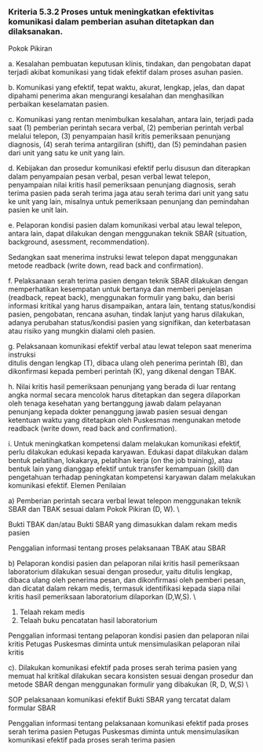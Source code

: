 
### Kriteria 5.3.2 Proses untuk meningkatkan efektivitas komunikasi dalam pemberian asuhan ditetapkan dan dilaksanakan. 



Pokok Pikiran 

a. Kesalahan pembuatan keputusan klinis, tindakan, dan pengobatan dapat terjadi akibat komunikasi yang tidak efektif dalam proses asuhan pasien. 

b. Komunikasi yang efektif, tepat waktu, akurat, lengkap, jelas, dan dapat dipahami penerima akan mengurangi kesalahan dan menghasilkan perbaikan keselamatan pasien. 

c. Komunikasi yang rentan menimbulkan kesalahan, antara lain, terjadi pada saat 
(1) pemberian perintah secara verbal, 
(2) pemberian perintah verbal melalui telepon, 
(3) penyampaian hasil kritis pemeriksaan penunjang diagnosis, 
(4) serah terima antargiliran (shift), dan 
(5) pemindahan pasien dari unit yang satu ke unit yang lain. 

d. Kebijakan dan prosedur komunikasi efektif perlu disusun dan diterapkan dalam penyampaian pesan verbal, pesan verbal lewat telepon, penyampaian nilai kritis hasil pemeriksaan penunjang diagnosis, serah terima pasien pada serah terima jaga  atau  serah terima dari unit yang satu ke unit yang lain, misalnya untuk pemeriksaan penunjang dan pemindahan  pasien ke unit lain. 

e. Pelaporan  kondisi  pasien  dalam  komunikasi  verbal  atau  lewal  telepon,  antara  lain,  dapat  dilakukan  dengan menggunakan teknik SBAR (situation, background, asessment, recommendation). 

Sedangkan saat menerima instruksi lewat telepon dapat menggunakan metode readback (write down, read back and confirmation). 

f. Pelaksanaan serah terima pasien dengan teknik SBAR dilakukan dengan memperhatikan kesempatan untuk bertanya dan memberi penjelasan (readback, repeat back), menggunakan formulir yang baku, dan berisi informasi kritikal yang harus disampaikan, antara lain, tentang status/kondisi pasien, pengobatan, rencana asuhan, tindak lanjut yang harus dilakukan, adanya perubahan status/kondisi pasien yang signifikan, dan keterbatasan atau risiko yang mungkin dialami oleh pasien. 

g. Pelaksanaan komunikasi efektif verbal  atau  lewat  telepon  saat  menerima  instruksi  
ditulis   dengan lengkap (T), 
dibaca ulang oleh penerima perintah  (B),  dan 
dikonfirmasi kepada pemberi perintah (K), 
yang dikenal dengan TBAK. 

h. Nilai kritis hasil pemeriksaan penunjang  yang  berada di luar rentang angka normal secara mencolok harus ditetapkan dan segera dilaporkan oleh tenaga kesehatan yang bertanggung jawab dalam pelayanan penunjang kepada dokter penanggung jawab pasien sesuai dengan ketentuan waktu yang ditetapkan oleh Puskesmas mengunakan metode readback (write down, read back and confirmation). 

i. Untuk meningkatkan kompetensi dalam melakukan komunikasi efektif, perlu dilakukan edukasi kepada karyawan. Edukasi dapat dilakukan dalam bentuk pelatihan, lokakarya, pelatihan kerja (on the job training), atau bentuk lain yang dianggap efektif untuk transfer kemampuan (skill) dan pengetahuan terhadap peningkatan kompetensi karyawan dalam melakukan komunikasi efektif. 
Elemen Penilaian 




 a) Pemberian perintah secara verbal lewat telepon menggunakan teknik SBAR dan TBAK sesuai dalam Pokok Pikiran (D, W).  \




Bukti TBAK dan/atau Bukti SBAR yang dimasukkan dalam rekam medis pasien 
 
Penggalian informasi tentang proses pelaksanaan TBAK atau SBAR 
 




 b) Pelaporan kondisi pasien dan pelaporan nilai kritis hasil pemeriksaan laboratorium dilakukan sesuai dengan prosedur, yaitu ditulis lengkap, dibaca ulang oleh penerima pesan, dan dikonfirmasi oleh pemberi pesan, dan dicatat dalam rekam medis, termasuk identifikasi kepada siapa nilai kritis hasil pemeriksaan laboratorium dilaporkan (D,W,S).  \




1. Telaah rekam medis 
2. Telaah buku pencatatan hasil laboratorium 
 
Penggalian informasi tentang pelaporan kondisi pasien dan pelaporan nilai kritis 
Petugas Puskesmas diminta untuk mensimulasikan pelaporan nilai kritis 




 c). Dilakukan komunikasi efektif pada proses serah terima pasien yang memuat hal kritikal dilakukan secara konsisten sesuai dengan prosedur dan metode SBAR dengan menggunakan formulir yang dibakukan (R, D, W,S)  \




SOP pelaksanaan komunikasi efektif 
Bukti SBAR yang tercatat dalam formular SBAR 
 
Penggalian informasi tentang pelaksanaan komunikasi efektif pada proses serah terima pasien 
Petugas Puskesmas diminta untuk mensimulasikan komunikasi efektif pada proses serah terima pasien 
 	



